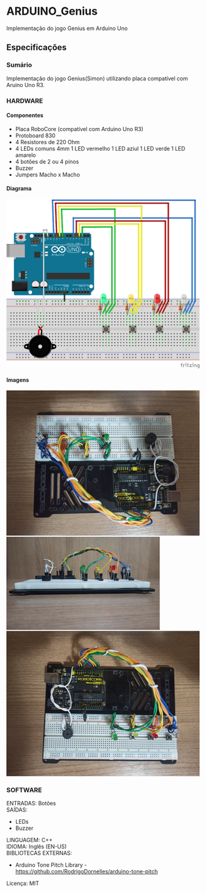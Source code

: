 # ARDUINO_Genius
Implementação do jogo Genius em Arduino Uno

## Especificações

### Sumário
Implementação do jogo Genius(Simon) utilizando placa compatível com Aruino Uno R3.

### HARDWARE

#### Componentes
* Placa RoboCore (compatível com Arduino Uno R3)
* Protoboard 830
* 4 Resistores de 220 Ohm
* 4 LEDs comuns 4mm
	1 LED vermelho
	1 LED aziul
	1 LED verde
	1 LED amarelo 
* 4 botões de 2 ou 4 pinos
* Buzzer
* Jumpers Macho x Macho

#### Diagrama

![Diagrama Circuito](img/diagrama0.png)

#### Imagens

![Foto Protótipo](img/prototipo1.png) 
<img src="img/prototipo2.png" alt="Foto Protótipo" width="400" height="243"> 
![Foto Protótipo](img/prototipo0.png)

### SOFTWARE

ENTRADAS: Botões</br>
SAÍDAS:
* LEDs
* Buzzer

LINGUAGEM: C++</br>
IDIOMA: Inglês (EN-US)</br>
BIBLIOTECAS EXTERNAS:
  * Arduino Tone Pitch Library - https://github.com/RodrigoDornelles/arduino-tone-pitch
  
Licença: MIT

